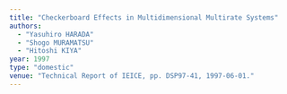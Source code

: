 ```yaml
---
title: "Checkerboard Effects in Multidimensional Multirate Systems"
authors:
  - "Yasuhiro HARADA"
  - "Shogo MURAMATSU"
  - "Hitoshi KIYA"
year: 1997
type: "domestic"
venue: "Technical Report of IEICE, pp. DSP97-41, 1997-06-01."
---
```

